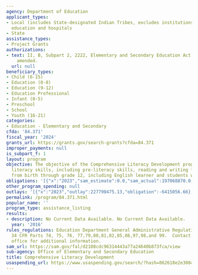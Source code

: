 ```yaml
---
agency: Department of Education
applicant_types:
- Local (includes State-designated Indian Tribes, excludes institutions of higher
  education and hospitals
- State
assistance_types:
- Project Grants
authorizations:
- text: II, B, Subpart 2, 2222, Elementary and Secondary Education Act of 1965, as
    amended.
  url: null
beneficiary_types:
- Child (6-15)
- Education (0-8)
- Education (9-12)
- Education Professional
- Infant (0-5)
- Preschool
- School
- Youth (16-21)
categories:
- Education - Elementary and Secondary
cfda: '84.371'
fiscal_year: '2024'
grants_url: https://grants.gov/search-grants?cfda=84.371
improper_payments: null
is_subpart_f: 1
layout: program
objective: The objective of the Comprehensive Literacy Development program is to advance
  literacy skills, including pre-literacy skills, reading and writing for students
  from birth through grade 12, including English learner and students with disabilities.
obligations: '[{"x":"2023","sam_estimate":0.0,"sam_actual":197068870.0,"usa_spending_actual":185352699.98},{"x":"2024","sam_estimate":0.0,"sam_actual":202011338.0,"usa_spending_actual":200703570.35},{"x":"2025","sam_estimate":0.0,"sam_actual":194000000.0,"usa_spending_actual":1520140.0}]'
other_program_spending: null
outlays: '[{"x":"2023","outlay":227790475.13,"obligation":-6415056.66},{"x":"2024","outlay":70676792.87,"obligation":150830897.46},{"x":"2025","outlay":23124265.92,"obligation":1520140.0}]'
permalink: /program/84.371.html
popular_name: ''
program_type: assistance_listing
results:
- description: No Current Data Available. No Current Data Available.
  year: '2016'
rules_regulations: Education Department General Administrative Regulations (EDGAR),
  34 CFR Parts 74, 75, 76, 77,79,80,81,82,85,86,97,98,and 99.  Contact the program
  office for additional information.
sam_url: https://sam.gov/fal/d2108cdc96314443a77a24640b873fca/view
sub-agency: Office of Elementary and Secondary Education
title: Comprehensive Literacy Development
usaspending_url: https://www.usaspending.gov/search/?hash=862618e2e3084626c5d589a7e2e7d03f
---
```

